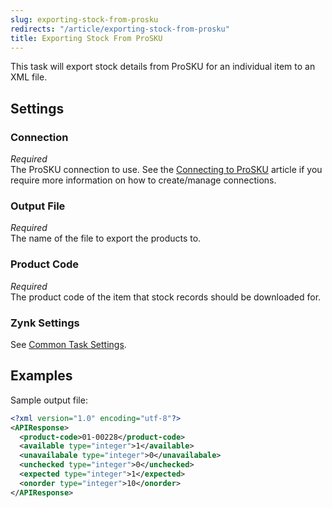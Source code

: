 ```yaml
---
slug: exporting-stock-from-prosku
redirects: "/article/exporting-stock-from-prosku"
title: Exporting Stock From ProSKU
---
```

This task will export stock details from ProSKU for an individual item to an XML file. 

## Settings
### Connection
_Required_  
The ProSKU connection to use. See the [Connecting to ProSKU](connecting-to-prosku) article if you require more information on how to create/manage connections.

### Output File
_Required_  
The name of the file to export the products to.

### Product Code
_Required_  
The product code of the item that stock records should be downloaded for.

### Zynk Settings
See [Common Task Settings](common-task-settings).

## Examples
Sample output file:
```xml
<?xml version="1.0" encoding="utf-8"?>
<APIResponse>
  <product-code>01-00228</product-code>
  <available type="integer">1</available>
  <unavailabale type="integer">0</unavailabale>
  <unchecked type="integer">0</unchecked>
  <expected type="integer">1</expected>
  <onorder type="integer">10</onorder>
</APIResponse>
```
